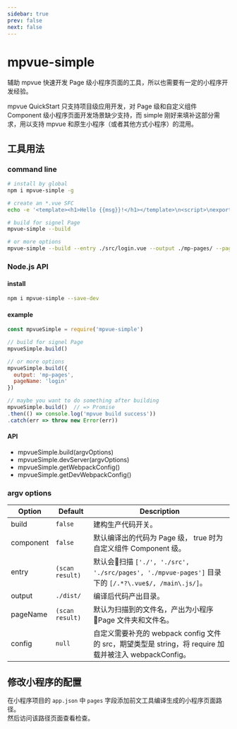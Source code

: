 ```yaml
---
sidebar: true
prev: false
next: false
---
```


# mpvue-simple

辅助 mpvue 快速开发 Page 级小程序页面的工具，所以也需要有一定的小程序开发经验。

mpvue QuickStart 只支持项目级应用开发，对 Page 级和自定义组件 Component 级小程序页面开发场景缺少支持，而 simple 刚好来填补这部分需求，用以支持 mpvue 和原生小程序（或者其他方式小程序）的混用。

## 工具用法

### command line

``` bash
# install by global
npm i mpvue-simple -g

# create an *.vue SFC
echo -e '<template><h1>Hello {{msg}}!</h1></template>\n<script>\nexport default {\n  data () {\n    return { msg: 233 }\n  }\n}\n</script>\n<style>\n  h1 {\n    color: red;\n  }\n</style>' > App.vue

# build for signel Page
mpvue-simple --build

# or more options
mpvue-simple --build --entry ./src/login.vue --output ./mp-pages/ --pageName login --config ./build/webpack.page.js
```


### Node.js API

#### install

``` bash
npm i mpvue-simple --save-dev
```


#### example

``` javascript
const mpvueSimple = require('mpvue-simple')

// build for signel Page
mpvueSimple.build()

// or more options
mpvueSimple.build({
  output: 'mp-pages',
  pageName: 'login'
})

// maybe you want to do something after building
mpvueSimple.build()  // => Promise
.then(() => console.log('mpvue build success'))
.catch(err => throw new Error(err))
```

#### API

- mpvueSimple.build(argvOptions)
- mpvueSimple.devServer(argvOptions)
- mpvueSimple.getWebpackConfig()
- mpvueSimple.getDevWebpackConfig()


### argv options

Option | Default | Description
---- | --- | --- 
build | `false` | 建构生产代码开关。
component | `false` | 默认编译出的代码为 Page 级， true 时为自定义组件 Component 级。
entry |  `(scan result)` | 默认会扫描 `['./', './src', './src/pages', './mpvue-pages']` 目录下的 `[/.*?\.vue$/, /main\.js/]`。
output | `./dist/` | 编译后代码产出目录。
pageName | `(scan result)` | 默认为扫描到的文件名，产出为小程序 Page 文件夹和文件名。
config | `null` | 自定义需要补充的 webpack config 文件的 src，期望类型是 string，将 require 加载并被注入 webpackConfig。

## 修改小程序的配置
在小程序项目的 `app.json` 中 `pages` 字段添加前文工具编译生成的小程序页面路径。  
然后访问该路径页面查看检查。


